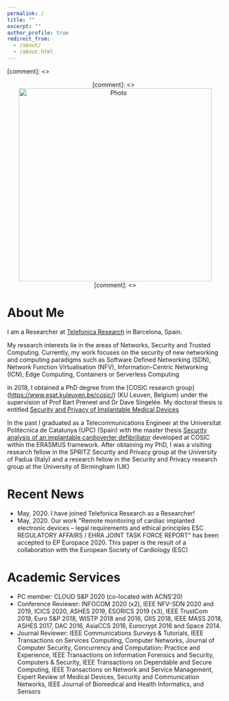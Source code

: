 ```yaml
---
permalink: /
title: ""
excerpt: ""
author_profile: true
redirect_from:
  - /about/
  - /about.html
---
```


[comment]: <> <p align="center">
[comment]: <>  <img src="https://lantaoyu.github.io/files/lantaoyu_img.jpg?raw=true" alt="Photo" style="width: 450px;"/>
[comment]: <> </p>

# About Me

I am a Researcher at [Telefonica Research](https://www.telefonica.com/en/web/innovation/core-innovation/research) in Barcelona, Spain.

My research interests lie in the areas of Networks, Security and Trusted Computing. Currently, my work focuses on the security of new networking and computing paradigms such as Software Defined Networking (SDN), Network Function Virtualisation (NFV), Information-Centric Networking (ICN), Edge Computing, Containers or Serverless Computing

In 2018, I obtained a PhD degree from the [COSIC research group] (https://www.esat.kuleuven.be/cosic/) (KU Leuven, Belgium) under the supervision of Prof Bart Preneel and Dr Dave Singelée. My doctoral thesis is entitled [Security and Privacy of Implantable Medical Devices](https://www.esat.kuleuven.be/cosic/publications/thesis-302.pdf)

In the past I graduated as a Telecommunications Engineer at the Universitat Politècnica de Catalunya (UPC) (Spain) with the master thesis [Security analysis of an implantable cardioverter defibrillator](https://www.esat.kuleuven.be/cosic/publications/thesis-231.pdf) developed at COSIC within the ERASMUS framework. After obtaining my PhD, I was a visiting research fellow in the SPRITZ Security and Privacy group at the University of Padua (Italy) and a research fellow in the Security and Privacy research group at the University of Birmingham (UK)


# Recent News

* May, 2020. I have joined Telefonica Research as a Researcher!
* May, 2020. Our work "Remote monitoring of cardiac implanted electronic devices – legal requirements and ethical principles ESC REGULATORY AFFAIRS / EHRA JOINT TASK FORCE REPORT" has been accepted to EP Europace 2020. This paper is the result of a collaboration with the European Society of Cardiology (ESC)


# Academic Services
* PC member: CLOUD S&P 2020 (co-located with ACNS’20)
* Conference Reviewer: INFOCOM 2020 (x2), IEEE NFV-SDN 2020 and 2019, ICICS 2020, ASHES 2019, ESORICS 2019 (x3), IEEE TrustCom 2019, Euro S&P 2018, WISTP 2018 and 2016, GIIS 2018, IEEE MASS 2018, ASHES 2017, DAC 2016, AsiaCCS 2016, Eurocrypt 2016 and Space 2014.
* Journal Reviewer: IEEE Communications Surveys & Tutorials, IEEE Transactions on Services Computing, Computer Networks, Journal of Computer Security, Concurrency and Computation: Practice and Experience, IEEE Transactions on Information Forensics and Security, Computers & Security, IEEE Transactions on Dependable and Secure Computing, IEEE Transactions on Network and Service Management, Expert Review of Medical Devices, Security and Communication Networks, IEEE Journal of Biomedical and Health Informatics, and Sensors
